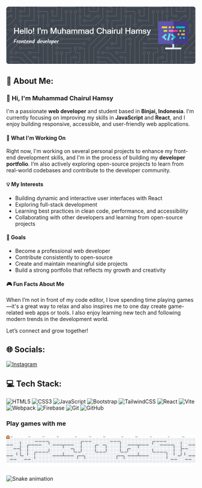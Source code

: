 ![Muhammad Chairul Hamsy](./img/github-header-img-1.png)

## 💫 About Me:
### 👋 Hi, I'm Muhammad Chairul Hamsy

I'm a passionate **web developer** and student based in **Binjai, Indonesia**. I'm currently focusing on improving my skills in **JavaScript** and **React**, and I enjoy building responsive, accessible, and user-friendly web applications.

#### 🚀 What I'm Working On
Right now, I'm working on several personal projects to enhance my front-end development skills, and I'm in the process of building my **developer portfolio**. I’m also actively exploring open-source projects to learn from real-world codebases and contribute to the developer community.

#### 💡 My Interests
- Building dynamic and interactive user interfaces with React
- Exploring full-stack development
- Learning best practices in clean code, performance, and accessibility
- Collaborating with other developers and learning from open-source projects

#### 🎯 Goals
- Become a professional web developer
- Contribute consistently to open-source
- Create and maintain meaningful side projects
- Build a strong portfolio that reflects my growth and creativity

#### 🎮 Fun Facts About Me
When I’m not in front of my code editor, I love spending time playing games—it's a great way to relax and also inspires me to one day create game-related web apps or tools. I also enjoy learning new tech and following modern trends in the development world.

Let’s connect and grow together!



## 🌐 Socials:
[![Instagram](https://img.shields.io/badge/Instagram-%23E4405F.svg?logo=Instagram&logoColor=white)](https://instagram.com/hamsydev)

## 💻 Tech Stack:
![HTML5](https://img.shields.io/badge/html5-%23E34F26.svg?style=for-the-badge&logo=html5&logoColor=white) ![CSS3](https://img.shields.io/badge/css3-%231572B6.svg?style=for-the-badge&logo=css3&logoColor=white) ![JavaScript](https://img.shields.io/badge/javascript-%23323330.svg?style=for-the-badge&logo=javascript&logoColor=%23F7DF1E) ![Bootstrap](https://img.shields.io/badge/bootstrap-%238511FA.svg?style=for-the-badge&logo=bootstrap&logoColor=white) ![TailwindCSS](https://img.shields.io/badge/tailwindcss-%2338B2AC.svg?style=for-the-badge&logo=tailwind-css&logoColor=white) ![React](https://img.shields.io/badge/react-%2320232a.svg?style=for-the-badge&logo=react&logoColor=%2361DAFB) ![Vite](https://img.shields.io/badge/vite-%23646CFF.svg?style=for-the-badge&logo=vite&logoColor=white) ![Webpack](https://img.shields.io/badge/webpack-%238DD6F9.svg?style=for-the-badge&logo=webpack&logoColor=black) ![Firebase](https://img.shields.io/badge/firebase-a08021?style=for-the-badge&logo=firebase&logoColor=ffcd34) ![Git](https://img.shields.io/badge/git-%23F05033.svg?style=for-the-badge&logo=git&logoColor=white) ![GitHub](https://img.shields.io/badge/github-%23121011.svg?style=for-the-badge&logo=github&logoColor=white)

<h3 align="left">Play games with me</h3>

###

<picture>
  <source media="(prefers-color-scheme: dark)" srcset="https://raw.githubusercontent.com/MuhammadChairulHamsy/MuhammadChairulHamsy/output/pacman-contribution-graph-dark.svg">
  <source media="(prefers-color-scheme: light)" srcset="https://raw.githubusercontent.com/MuhammadChairulHamsy/MuhammadChairulHamsy/output/pacman-contribution-graph.svg">
  <img alt="pacman contribution graph" src="https://raw.githubusercontent.com/MuhammadChairulHamsy/MuhammadChairulHamsy/output/pacman-contribution-graph.svg">
</picture>

###

<img src="https://raw.githubusercontent.com/MuhammadChairulHamsy/MuhammadChairulHamsy/output/snake.svg" alt="Snake animation" />

###